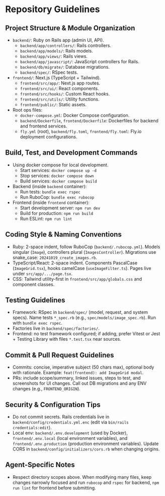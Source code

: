 # Repository Guidelines

## Project Structure & Module Organization

- `backend/`: Ruby on Rails app (admin UI, API).
    - `backend/app/controllers/`: Rails controllers.
    - `backend/app/models/`: Rails models.
    - `backend/app/views/`: Rails views.
    - `backend/app/javascript/`: JavaScript controllers for Rails.
    - `backend/db/migrate/`: Database migrations.
    - `backend/spec/`: RSpec tests.
- `frontend/`: Next.js (TypeScript + Tailwind).
    - `frontend/src/app/`: Next.js app routes.
    - `frontend/src/ui/`: React components.
    - `frontend/src/hooks/`: Custom React hooks.
    - `frontend/src/utils/`: Utility functions.
    - `frontend/public/`: Static assets.
- Root ops files:
    - `docker-compose.yml`: Docker Compose configuration.
    - `backend/Dockerfile`, `frontend/Dockerfile`: Dockerfiles for backend and frontend services.
    - `fly.yml` (root), `backend/fly.toml`, `frontend/fly.toml`: Fly.io deployment configurations.

## Build, Test, and Development Commands

- Using docker compose for local development.
    - Start services: `docker compose up -d`
    - Stop services: `docker compose down`
    - Build services: `docker compose build`
- Backend (inside `backend` container):
    - Run tests: `bundle exec rspec`
    - Run RuboCop: `bundle exec rubocop`
- Frontend (inside `frontend` container):
    - Start development server: `npm run dev`
    - Build for production: `npm run build`
    - Run ESLint: `npm run lint`

## Coding Style & Naming Conventions

- Ruby: 2-space indent, follow RuboCop (`backend/.rubocop.yml`). Models singular (`Image`), controllers plural (`ImagesController`). Migrations use snake_case: `20241019_create_images.rb`.
- TypeScript/React: 2-space indent. Components PascalCase (`ImageGrid.tsx`), hooks camelCase (`useImageFilter.ts`). Pages live under `src/app/.../page.tsx`.
- CSS: Tailwind utility-first in `frontend/src/app/globals.css` and component classes.

## Testing Guidelines
- Framework: RSpec in `backend/spec/` (model, request, and system specs). Name tests `*_spec.rb` (e.g., `spec/models/image_spec.rb`). Run with `bundle exec rspec`.
- Factories live in `backend/spec/factories/`.
- Frontend: no test framework configured; if adding, prefer Vitest or Jest + Testing Library with files `*.test.tsx` near sources.

## Commit & Pull Request Guidelines
- Commits: concise, imperative subject (50 chars max), optional body with rationale. Example: `feat(frontend): add ImageGrid modal`.
- PRs: include scope/summary, linked issues, steps to test, and screenshots for UI changes. Call out DB migrations and any ENV changes (e.g., `FRONTEND_ORIGIN`).

## Security & Configuration Tips
- Do not commit secrets. Rails credentials live in `backend/config/credentials.yml.enc` (edit via `bin/rails credentials:edit`).
- Local env: `backend/.env.development` (used by Docker), `frontend/.env.local` (local environment variables), and `frontend/.env.production` (production environment variables). Update CORS in `backend/config/initializers/cors.rb` when changing origins.

## Agent-Specific Notes
- Respect directory scopes above. When modifying many files, keep changes narrowly focused and run `rubocop` and `rspec` for backend, `npm run lint` for frontend before submitting.
